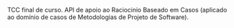 TCC final de curso. API de apoio ao Raciocinio Baseado em Casos (aplicado ao domínio de casos de Metodologias de Projeto de Software).
